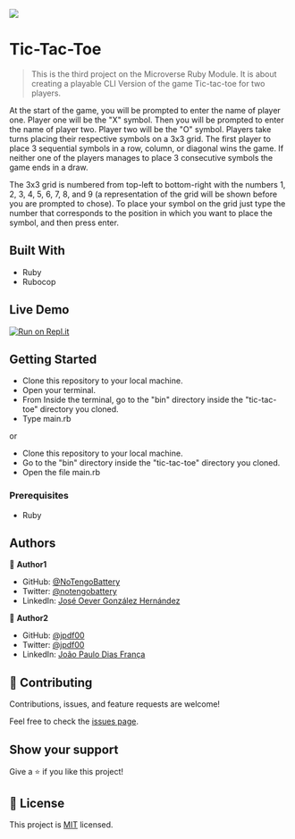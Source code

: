![](https://img.shields.io/badge/Microverse-blueviolet)

# Tic-Tac-Toe

> This is the third project on the Microverse Ruby Module. It is about creating a playable CLI Version of the game Tic-tac-toe for two players.

At the start of the game, you will be prompted to enter the name of player one. Player one will be the "X" symbol.
Then you will be prompted to enter the name of player two. Player two will be the "O" symbol.
Players take turns placing their respective symbols on a 3x3 grid. The first player to place 3 sequential symbols in a row, column, or diagonal wins the game.
If neither one of the players manages to place 3 consecutive symbols the game ends in a draw.

The 3x3 grid is numbered from top-left to bottom-right with the numbers 1, 2, 3, 4, 5, 6, 7, 8, and 9 (a representation of the grid will be shown before you are prompted to chose).
To place your symbol on the grid just type the number that corresponds to the position in which you want to place the symbol, and then press enter.

## Built With

- Ruby
- Rubocop

## Live Demo

[![Run on Repl.it](https://repl.it/badge/github/acushlakoncept/Enumerable)](https://repl.it/@NoTengoBattery/tic-tac-toe#bin/main.rb)


## Getting Started

- Clone this repository to your local machine.
- Open your terminal.
- From Inside the terminal, go to the "bin" directory inside the "tic-tac-toe" directory you cloned.
- Type main.rb

or

- Clone this repository to your local machine.
- Go to the "bin" directory inside the "tic-tac-toe" directory you cloned.
- Open the file main.rb

### Prerequisites

- Ruby

## Authors

👤 **Author1**

- GitHub: [@NoTengoBattery](https://github.com/NoTengoBattery)
- Twitter: [@notengobattery](https://twitter.com/notengobattery)
- LinkedIn: [José Oever González Hernández](https://www.linkedin.com/in/NoTengoBattery/)

👤 **Author2**

- GitHub: [@jpdf00](https://github.com/jpdf00)
- Twitter: [@jpdf00](https://twitter.com/jpdf00)
- LinkedIn: [João Paulo Dias França](https://linkedin.com/linkedinhandle)

## 🤝 Contributing

Contributions, issues, and feature requests are welcome!

Feel free to check the [issues page](https://github.com/NoTengoBattery/tic-tac-toe/issues).

## Show your support

Give a ⭐️ if you like this project!

## 📝 License

This project is [MIT](https://opensource.org/licenses/MIT) licensed.
